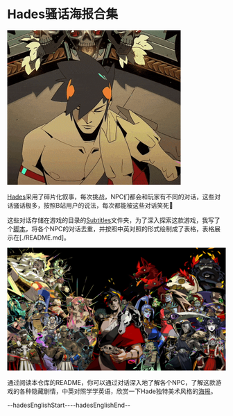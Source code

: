 # Hades骚话海报合集


![](./images/5ab320be-5da4-4bd3-9cdc-9ba933fcab4d.gif)

[Hades](https://www.supergiantgames.com/games/hades/)采用了碎片化叙事，每次挑战，NPC们都会和玩家有不同的对话，这些对话骚话极多，按照B站用户的说法，每次都能被这些对话笑死🤣

这些对话存储在游戏的目录的[Subtitles](./Subtitles)文件夹，为了深入探索这款游戏，我写了个[脚本](./main.py)，将各个NPC的对话去重，并按照中英对照的形式绘制成了表格，表格展示在[./README.md]。

![](./images/wmsl5mzl35m41.png)

通过阅读本仓库的README，你可以通过对话深入地了解各个NPC，了解这款游戏的各种隐藏剧情，中英对照学学英语，欣赏一下Hade独特美术风格的[海报](./images/)。


--hadesEnglishStart----hadesEnglishEnd--